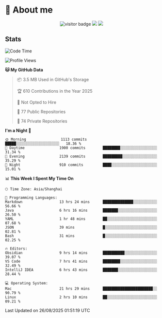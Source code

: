 <!-- ![](https://youpai.roccoshi.top/img/20200804214216.png) -->

# 🧐 About me
 
<p align="center">
<img src="https://visitor-badge.laobi.icu/badge?page_id=Lincest.Lincest&title=hits" alt="visitor badge"/>
<a href="mailto:imroccoshi@gmail.com"><img src="https://img.shields.io/badge/gmail-imroccoshi%40gmail.com-red"></a>
<a href="https://blog.roccoshi.top"><img src="https://img.shields.io/badge/blog-roccoshi-green"></a>
</p>

## Stats

<!--START_SECTION:waka-->
![Code Time](http://img.shields.io/badge/Code%20Time-2%2C689%20hrs%2030%20mins-blue)

![Profile Views](http://img.shields.io/badge/Profile%20Views-0-blue)

**🐱 My GitHub Data** 

> 📦 3.5 MB Used in GitHub's Storage 
 > 
> 🏆 610 Contributions in the Year 2025
 > 
> 🚫 Not Opted to Hire
 > 
> 📜 77 Public Repositories 
 > 
> 🔑 74 Private Repositories 
 > 
**I'm a Night 🦉** 

```text
🌞 Morning                1113 commits        █████░░░░░░░░░░░░░░░░░░░░   18.36 % 
🌆 Daytime                1900 commits        ████████░░░░░░░░░░░░░░░░░   31.34 % 
🌃 Evening                2139 commits        █████████░░░░░░░░░░░░░░░░   35.29 % 
🌙 Night                  910 commits         ████░░░░░░░░░░░░░░░░░░░░░   15.01 % 
```


📊 **This Week I Spent My Time On** 

```text
🕑︎ Time Zone: Asia/Shanghai

💬 Programming Languages: 
Markdown                 13 hrs 24 mins      ██████████████░░░░░░░░░░░   56.66 % 
Java                     6 hrs 16 mins       ███████░░░░░░░░░░░░░░░░░░   26.50 % 
YAML                     1 hr 48 mins        ██░░░░░░░░░░░░░░░░░░░░░░░   07.68 % 
JSON                     39 mins             █░░░░░░░░░░░░░░░░░░░░░░░░   02.81 % 
Bash                     31 mins             █░░░░░░░░░░░░░░░░░░░░░░░░   02.25 % 

🔥 Editors: 
Obsidian                 9 hrs 14 mins       ██████████░░░░░░░░░░░░░░░   39.07 % 
VS Code                  7 hrs 41 mins       ████████░░░░░░░░░░░░░░░░░   32.49 % 
IntelliJ IDEA            6 hrs 43 mins       ███████░░░░░░░░░░░░░░░░░░   28.44 % 

💻 Operating System: 
Mac                      21 hrs 29 mins      ███████████████████████░░   90.79 % 
Linux                    2 hrs 10 mins       ██░░░░░░░░░░░░░░░░░░░░░░░   09.21 % 
```


 Last Updated on 26/08/2025 01:51:19 UTC
<!--END_SECTION:waka-->


